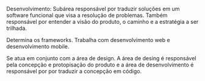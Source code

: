 
Desenvolvimento: Subárea responsável por traduzir soluções em um software funcional que visa a resolução de problemas. Também responsável por entender a visão do produto, o caminho e a estratégia a ser trilhada.

Determina os frameworks. Trabalha com desenvolvimento web e desenvolvimento mobile.

Se atua em conjunto com a área de design. A área de desing é responsável pela concepção e protopisação do produto e a área de desenvolvimento é responsável por por traduzir a concepção em código.
